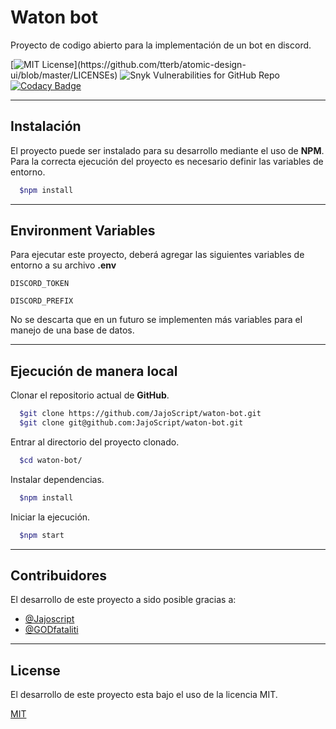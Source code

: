 # Waton bot

Proyecto de codigo abierto para la implementación de un bot en discord.

[![MIT License](https://img.shields.io/apm/l/atomic-design-ui.svg?)](https://github.com/tterb/atomic-design-ui/blob/master/LICENSEs)
![Snyk Vulnerabilities for GitHub Repo](https://img.shields.io/snyk/vulnerabilities/github/JajoScript/waton-bot)
[![Codacy Badge](https://app.codacy.com/project/badge/Grade/d5606d2e7dfe45d485d9124180b1cda9)](https://www.codacy.com/gh/JajoScript/waton-bot/dashboard?utm_source=github.com&amp;utm_medium=referral&amp;utm_content=JajoScript/waton-bot&amp;utm_campaign=Badge_Grade)

---
## Instalación 

El proyecto puede ser instalado para su desarrollo mediante el uso de **NPM**. Para la correcta ejecución del proyecto es necesario definir las variables de entorno.

```bash 
  $npm install
```

---
## Environment Variables

Para ejecutar este proyecto, deberá agregar las siguientes variables de entorno a su archivo **.env**

`DISCORD_TOKEN`

`DISCORD_PREFIX`

No se descarta que en un futuro se implementen más variables para el manejo de una base de datos.

---
## Ejecución de manera local

Clonar el repositorio actual de **GitHub**.

```bash
  $git clone https://github.com/JajoScript/waton-bot.git
  $git clone git@github.com:JajoScript/waton-bot.git
```

Entrar al directorio del proyecto clonado.

```bash
  $cd waton-bot/
```

Instalar dependencias.

```bash
  $npm install
```

Iniciar la ejecución.

```bash
  $npm start
```

---
## Contribuidores

El desarrollo de este proyecto a sido posible gracias a:

-	[@Jajoscript](https://github.com/JajoScript)
-	[@GODfataliti](https://github.com/GODfataliti)

---
## License

El desarrollo de este proyecto esta bajo el uso de la licencia MIT.

[MIT](https://choosealicense.com/licenses/mit/) 
